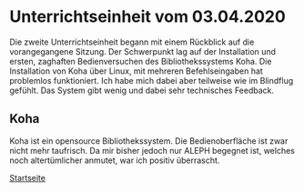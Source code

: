 # Unterrichtseinheit vom 03.04.2020

Die zweite Unterrichtseinheit begann mit einem Rückblick auf die vorangegangene Sitzung. Der Schwerpunkt lag auf der Installation und ersten, zaghaften Bedienversuchen des Bibliothekssystems Koha. Die Installation von Koha über Linux, mit mehreren Befehlseingaben hat problemlos funktioniert. Ich habe mich dabei aber teilweise wie im Blindflug gefühlt. Das System gibt wenig und dabei sehr technisches Feedback.

## Koha
Koha ist ein opensource Bibliothekssystem. Die Bedienoberfläche ist zwar nicht mehr taufrisch. Da mir bisher jedoch nur ALEPH begegnet ist, welches noch altertümlicher anmutet, war ich positiv überrascht. 


[Startseite](https://michaelmathys.github.io/BAIN/Lerntagebuch)
